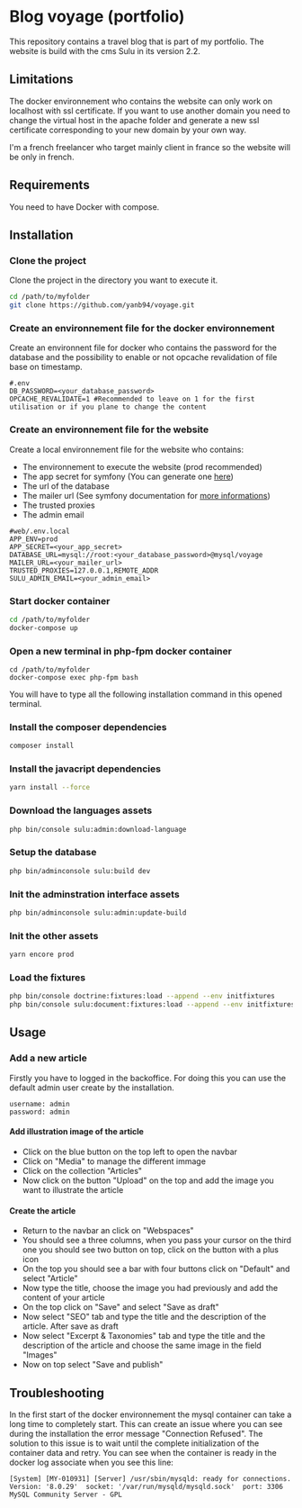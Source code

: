 # Blog voyage (portfolio)

This repository contains a travel blog that is part of my portfolio.
The website is build with the cms Sulu in its version 2.2.

## Limitations

The docker environnement who contains the website can only work on localhost with ssl certificate.
If you want to use another domain you need to change the virtual host in the apache folder and generate a new ssl certificate corresponding to your new domain by your own way.

I'm a french freelancer who target mainly client in france so the website will be only in french.

## Requirements

You need to have Docker with compose.

## Installation

### Clone the project

Clone the project in the directory you want to execute it.

```sh
cd /path/to/myfolder
git clone https://github.com/yanb94/voyage.git
```

### Create an environnement file for the docker environnement

Create an environnent file for docker who contains the password for the database and the possibility to enable or not opcache revalidation of file base on timestamp.

```env
#.env
DB_PASSWORD=<your_database_password>
OPCACHE_REVALIDATE=1 #Recommended to leave on 1 for the first utilisation or if you plane to change the content
```

### Create an environnement file for the website

Create a local environnement file for the website who contains:

-   The environnement to execute the website (prod recommended)
-   The app secret for symfony (You can generate one [here](https://coderstoolbox.online/toolbox/generate-symfony-secret))
-   The url of the database
-   The mailer url (See symfony documentation for [more informations](https://symfony.com/doc/current/mailer.html))
-   The trusted proxies
-   The admin email

```env
#web/.env.local
APP_ENV=prod
APP_SECRET=<your_app_secret>
DATABASE_URL=mysql://root:<your_database_password>@mysql/voyage
MAILER_URL=<your_mailer_url>
TRUSTED_PROXIES=127.0.0.1,REMOTE_ADDR
SULU_ADMIN_EMAIL=<your_admin_email>
```

### Start docker container

```sh
cd /path/to/myfolder
docker-compose up
```

### Open a new terminal in php-fpm docker container

```
cd /path/to/myfolder
docker-compose exec php-fpm bash
```

You will have to type all the following installation command in this opened terminal.

### Install the composer dependencies

```sh
composer install
```

### Install the javacript dependencies

```sh
yarn install --force
```

### Download the languages assets

```sh
php bin/console sulu:admin:download-language
```

### Setup the database

```sh
php bin/adminconsole sulu:build dev
```

### Init the adminstration interface assets

```sh
php bin/adminconsole sulu:admin:update-build
```

### Init the other assets

```sh
yarn encore prod
```

### Load the fixtures

```sh
php bin/console doctrine:fixtures:load --append --env initfixtures
php bin/console sulu:document:fixtures:load --append --env initfixtures
```

## Usage

### Add a new article

Firstly you have to logged in the backoffice. For doing this you can use the default admin user create by the installation.

```
username: admin
password: admin
```

#### Add illustration image of the article

-   Click on the blue button on the top left to open the navbar
-   Click on "Media" to manage the different immage
-   Click on the collection "Articles"
-   Now click on the button "Upload" on the top and add the image you want to illustrate the article

#### Create the article

-   Return to the navbar an click on "Webspaces"
-   You should see a three columns, when you pass your cursor on the third one you should see two button on top, click on the button with a plus icon
-   On the top you should see a bar with four buttons click on "Default" and select "Article"
-   Now type the title, choose the image you had previously and add the content of your article
-   On the top click on "Save" and select "Save as draft"
-   Now select "SEO" tab and type the title and the description of the article. After save as draft
-   Now select "Excerpt & Taxonomies" tab and type the title and the description of the article and choose the same image in the field "Images"
-   Now on top select "Save and publish"

## Troubleshooting

In the first start of the docker environnement the mysql container can take a long time to completely start.
This can create an issue where you can see during the installation the error message "Connection Refused".
The solution to this issue is to wait until the complete initialization of the container data and retry.
You can see when the container is ready in the docker log associate when you see this line:

```
[System] [MY-010931] [Server] /usr/sbin/mysqld: ready for connections. Version: '8.0.29'  socket: '/var/run/mysqld/mysqld.sock'  port: 3306  MySQL Community Server - GPL
```
